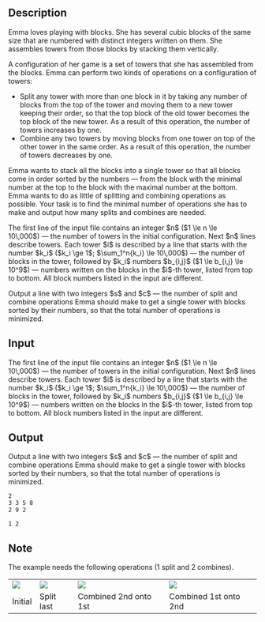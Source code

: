 ## Description

<div><p>Emma loves playing with blocks. She has several cubic blocks of the same size that are numbered with <span class="tex-font-style-bf">distinct</span> integers written on them. She assembles towers from those blocks by stacking them vertically. </p><p>A configuration of her game is a set of towers that she has assembled from the blocks. Emma can perform two kinds of operations on a configuration of towers:</p><ul><li> <span class="tex-font-style-bf">Split</span> any tower with more than one block in it by taking any number of blocks from the top of the tower and moving them to a new tower keeping their order, so that the top block of the old tower becomes the top block of the new tower. As a result of this operation, the number of towers increases by one.</li><li> <span class="tex-font-style-bf">Combine</span> any two towers by moving blocks from one tower on top of the other tower in the same order. As a result of this operation, the number of towers decreases by one.</li></ul><p>Emma wants to stack all the blocks into a single tower so that all blocks come in order sorted by the numbers&nbsp;— from the block with the minimal number at the top to the block with the maximal number at the bottom. Emma wants to do as little of splitting and combining operations as possible. Your task is to find the minimal number of operations she has to make and output how many splits and combines are needed. </p></div><div class="input-specification"><p>The first line of the input file contains an integer $n$ ($1 \le n \le 10\,000$)&nbsp;— the number of towers in the initial configuration. Next $n$ lines describe towers. Each tower $i$ is described by a line that starts with the number $k_i$ ($k_i \ge 1$; $\sum_1^n{k_i} \le 10\,000$)&nbsp;— the number of blocks in the tower, followed by $k_i$ numbers $b_{i,j}$ ($1 \le b_{i,j} \le 10^9$)&nbsp;— numbers written on the blocks in the $i$-th tower, listed from top to bottom. All block numbers listed in the input are different. </p></div><div class="output-specification"><p>Output a line with two integers $s$ and $c$&nbsp;— the number of split and combine operations Emma should make to get a single tower with blocks sorted by their numbers, so that the total number of operations is minimized.</p></div>

## Input

<p>The first line of the input file contains an integer $n$ ($1 \le n \le 10\,000$)&nbsp;— the number of towers in the initial configuration. Next $n$ lines describe towers. Each tower $i$ is described by a line that starts with the number $k_i$ ($k_i \ge 1$; $\sum_1^n{k_i} \le 10\,000$)&nbsp;— the number of blocks in the tower, followed by $k_i$ numbers $b_{i,j}$ ($1 \le b_{i,j} \le 10^9$)&nbsp;— numbers written on the blocks in the $i$-th tower, listed from top to bottom. All block numbers listed in the input are different. </p>

## Output

<p>Output a line with two integers $s$ and $c$&nbsp;— the number of split and combine operations Emma should make to get a single tower with blocks sorted by their numbers, so that the total number of operations is minimized.</p>





```input1
2
3 3 5 8
2 9 2
```




```output1
1 2
```



## Note

<p>The example needs the following operations (1 split and 2 combines).</p><p></p><table class="tex-tabular"><tbody><tr><td class="tex-tabular-text-align-center"><img class="tex-graphics" src="file://KdukcdpX.png" style="max-width: 100.0%;max-height: 100.0%;"></td><td class="tex-tabular-text-align-center"><img class="tex-graphics" src="file://bZe1AWga.png" style="max-width: 100.0%;max-height: 100.0%;"></td><td class="tex-tabular-text-align-center"><img class="tex-graphics" src="file://5uPEZoxq.png" style="max-width: 100.0%;max-height: 100.0%;"></td><td class="tex-tabular-text-align-center"><img class="tex-graphics" src="file://8IAmIgp6.png" style="max-width: 100.0%;max-height: 100.0%;"></td></tr><tr><td class="tex-tabular-text-align-center">Initial</td><td class="tex-tabular-text-align-center">Split last</td><td class="tex-tabular-text-align-center">Combined 2nd onto 1st</td><td class="tex-tabular-text-align-center">Combined 1st onto 2nd</td></tr></tbody></table><p></p>
